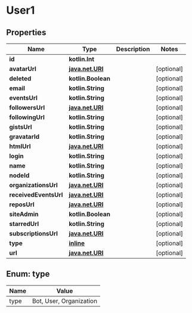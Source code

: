 
# User1

## Properties
Name | Type | Description | Notes
------------ | ------------- | ------------- | -------------
**id** | **kotlin.Int** |  | 
**avatarUrl** | [**java.net.URI**](java.net.URI.md) |  |  [optional]
**deleted** | **kotlin.Boolean** |  |  [optional]
**email** | **kotlin.String** |  |  [optional]
**eventsUrl** | **kotlin.String** |  |  [optional]
**followersUrl** | [**java.net.URI**](java.net.URI.md) |  |  [optional]
**followingUrl** | **kotlin.String** |  |  [optional]
**gistsUrl** | **kotlin.String** |  |  [optional]
**gravatarId** | **kotlin.String** |  |  [optional]
**htmlUrl** | [**java.net.URI**](java.net.URI.md) |  |  [optional]
**login** | **kotlin.String** |  |  [optional]
**name** | **kotlin.String** |  |  [optional]
**nodeId** | **kotlin.String** |  |  [optional]
**organizationsUrl** | [**java.net.URI**](java.net.URI.md) |  |  [optional]
**receivedEventsUrl** | [**java.net.URI**](java.net.URI.md) |  |  [optional]
**reposUrl** | [**java.net.URI**](java.net.URI.md) |  |  [optional]
**siteAdmin** | **kotlin.Boolean** |  |  [optional]
**starredUrl** | **kotlin.String** |  |  [optional]
**subscriptionsUrl** | [**java.net.URI**](java.net.URI.md) |  |  [optional]
**type** | [**inline**](#Type) |  |  [optional]
**url** | [**java.net.URI**](java.net.URI.md) |  |  [optional]


<a id="Type"></a>
## Enum: type
Name | Value
---- | -----
type | Bot, User, Organization



